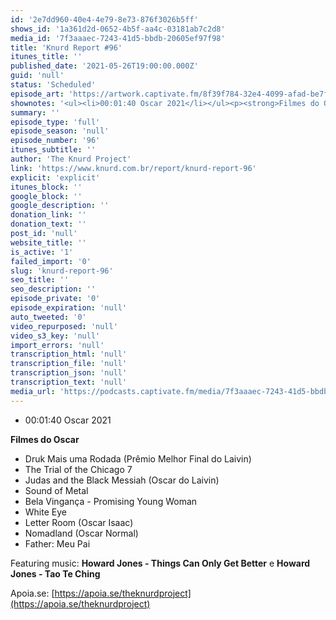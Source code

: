 ```yaml
---
id: '2e7dd960-40e4-4e79-8e73-876f3026b5ff'
shows_id: '1a361d2d-0652-4b5f-aa4c-03181ab7c2d8'
media_id: '7f3aaaec-7243-41d5-bbdb-20605ef97f98'
title: 'Knurd Report #96'
itunes_title: ''
published_date: '2021-05-26T19:00:00.000Z'
guid: 'null'
status: 'Scheduled'
episode_art: 'https://artwork.captivate.fm/8f39f784-32e4-4099-afad-be7f741d3feb/DYVhY1iN7biFhY_FmKfre1yu.jpg'
shownotes: '<ul><li>00:01:40 Oscar 2021</li></ul><p><strong>Filmes do Oscar</strong><ul><li>Druk Mais uma Rodada (Prêmio Melhor Final do Laivin)</li><li>The Trial of the Chicago 7</li><li>Judas and the Black Messiah (Oscar do Laivin)</li><li>Sound of Metal</li><li>Bela Vingança - Promising Young Woman</li><li>White Eye</li><li>Letter Room (Oscar Isaac)</li><li>Nomadland (Oscar Normal)</li><li>Father: Meu Pai</li></ul></p><p>Featuring music: <strong>Howard Jones - Things Can Only Get Better</strong> e <strong>Howard Jones - Tao Te Ching</strong></p><p>Apoia.se: <a href="https://apoia.se/theknurdproject" rel="noopener noreferrer" target="_blank">https://apoia.se/theknurdproject</a></p>'
summary: ''
episode_type: 'full'
episode_season: 'null'
episode_number: '96'
itunes_subtitle: ''
author: 'The Knurd Project'
link: 'https://www.knurd.com.br/report/knurd-report-96'
explicit: 'explicit'
itunes_block: ''
google_block: ''
google_description: ''
donation_link: ''
donation_text: ''
post_id: 'null'
website_title: ''
is_active: '1'
failed_import: '0'
slug: 'knurd-report-96'
seo_title: ''
seo_description: ''
episode_private: '0'
episode_expiration: 'null'
auto_tweeted: '0'
video_repurposed: 'null'
video_s3_key: 'null'
import_errors: 'null'
transcription_html: 'null'
transcription_file: 'null'
transcription_json: 'null'
transcription_text: 'null'
media_url: 'https://podcasts.captivate.fm/media/7f3aaaec-7243-41d5-bbdb-20605ef97f98/knurd96.mp3'
---
```

*   00:01:40 Oscar 2021

**Filmes do Oscar**

*   Druk Mais uma Rodada (Prêmio Melhor Final do Laivin)
*   The Trial of the Chicago 7
*   Judas and the Black Messiah (Oscar do Laivin)
*   Sound of Metal
*   Bela Vingança - Promising Young Woman
*   White Eye
*   Letter Room (Oscar Isaac)
*   Nomadland (Oscar Normal)
*   Father: Meu Pai

Featuring music: **Howard Jones - Things Can Only Get Better** e **Howard Jones - Tao Te Ching**

Apoia.se: [https://apoia.se/theknurdproject](https://apoia.se/theknurdproject)
